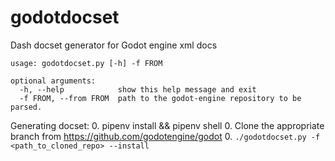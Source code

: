 # godotdocset
Dash docset generator for Godot engine xml docs

```
usage: godotdocset.py [-h] -f FROM

optional arguments:
  -h, --help            show this help message and exit
  -f FROM, --from FROM  path to the godot-engine repository to be parsed.
```

Generating docset:
0. pipenv install && pipenv shell
0. Clone the appropriate branch from https://github.com/godotengine/godot
0. `./godotdocset.py -f <path_to_cloned_repo> --install`

